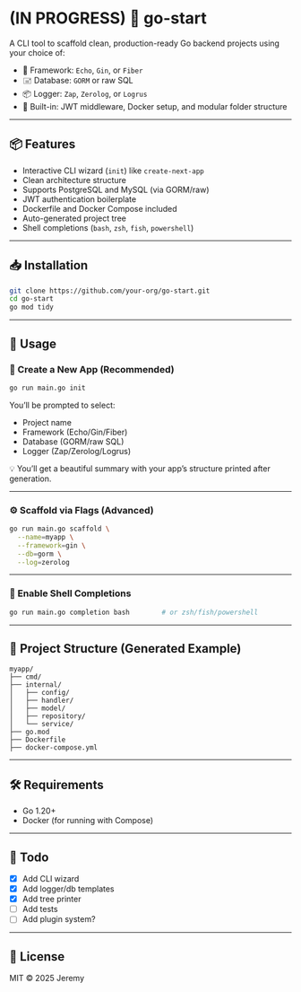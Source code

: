 # (IN PROGRESS) 🚀 go-start

A CLI tool to scaffold clean, production-ready Go backend projects using your choice of:

- 🔧 Framework: `Echo`, `Gin`, or `Fiber`
- 🖃️ Database: `GORM` or raw SQL
- 📦 Logger: `Zap`, `Zerolog`, or `Logrus`
- 🔐 Built-in: JWT middleware, Docker setup, and modular folder structure

---

## 📦 Features

- Interactive CLI wizard (`init`) like `create-next-app`
- Clean architecture structure
- Supports PostgreSQL and MySQL (via GORM/raw)
- JWT authentication boilerplate
- Dockerfile and Docker Compose included
- Auto-generated project tree
- Shell completions (`bash`, `zsh`, `fish`, `powershell`)

---

## 📥 Installation

```bash
git clone https://github.com/your-org/go-start.git
cd go-start
go mod tidy
```

---

## 🚀 Usage

### 🧙 Create a New App (Recommended)

```bash
go run main.go init
```

You’ll be prompted to select:
- Project name
- Framework (Echo/Gin/Fiber)
- Database (GORM/raw SQL)
- Logger (Zap/Zerolog/Logrus)

💡 You’ll get a beautiful summary with your app’s structure printed after generation.

---

### ⚙️ Scaffold via Flags (Advanced)

```bash
go run main.go scaffold \
  --name=myapp \
  --framework=gin \
  --db=gorm \
  --log=zerolog
```

---

### 🧩 Enable Shell Completions

```bash
go run main.go completion bash        # or zsh/fish/powershell
```

---

## 🧱 Project Structure (Generated Example)

```
myapp/
├── cmd/
├── internal/
│   ├── config/
│   ├── handler/
│   ├── model/
│   ├── repository/
│   └── service/
├── go.mod
├── Dockerfile
├── docker-compose.yml
```

---

## 🛠 Requirements

- Go 1.20+
- Docker (for running with Compose)

---

## 📌 Todo

- [x] Add CLI wizard
- [x] Add logger/db templates
- [x] Add tree printer
- [ ] Add tests
- [ ] Add plugin system?

---

## 📄 License

MIT © 2025 Jeremy